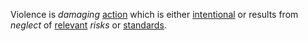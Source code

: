 Violence is *damaging* [action](https://github.com/gcassel/Modular-Organization-Terminology/blob/master/terms/action.md) which is either [intentional](https://github.com/gcassel/Modular-Organization-Terminology/blob/master/terms/intention.md) or results from *neglect* of [relevant](https://github.com/gcassel/Modular-Organization-Terminology/blob/master/terms/relevance.md) *risks* or [standards](https://github.com/gcassel/Modular-Organization-Terminology/blob/master/terms/standard.md).
